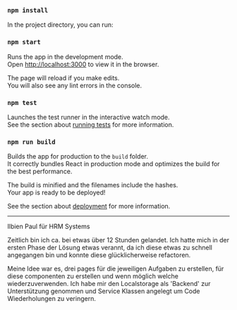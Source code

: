 ### `npm install`

In the project directory, you can run:

### `npm start`

Runs the app in the development mode.\
Open [http://localhost:3000](http://localhost:3000) to view it in the browser.

The page will reload if you make edits.\
You will also see any lint errors in the console.

### `npm test`

Launches the test runner in the interactive watch mode.\
See the section about [running tests](https://facebook.github.io/create-react-app/docs/running-tests) for more information.

### `npm run build`

Builds the app for production to the `build` folder.\
It correctly bundles React in production mode and optimizes the build for the best performance.

The build is minified and the filenames include the hashes.\
Your app is ready to be deployed!

See the section about [deployment](https://facebook.github.io/create-react-app/docs/deployment) for more information.

----------------------------------------------------------------------------------------------------------------------

Ilbien Paul für HRM Systems

Zeitlich bin ich ca. bei etwas über 12 Stunden gelandet.
Ich hatte mich in der ersten Phase der Lösung etwas verannt, da ich diese etwas zu schnell angegangen bin und
konnte diese glücklicherweise refactoren.

Meine Idee war es, drei pages für die jeweiligen Aufgaben zu erstellen, für diese componenten zu erstellen und wenn möglich welche wiederzuverwenden.
Ich habe mir den Localstorage als 'Backend' zur Unterstützung genommen und Service Klassen angelegt um Code Wiederholungen zu veringern.
